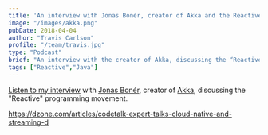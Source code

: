 ```yaml
---
title: 'An interview with Jonas Bonér, creator of Akka and the Reactive Manifesto'
image: "/images/akka.png"
pubDate: 2018-04-04
author: "Travis Carlson"
profile: "/team/travis.jpg"
type: "Podcast"
brief: "An interview with the creator of Akka, discussing the “Reactive” programming movement."
tags: ["Reactive","Java"]
---
```

<a href="https://dzone.com/articles/codetalk-expert-talks-cloud-native-and-streaming-d" rel="noopener" target="_blank">Listen to my interview</a> with <a href="http://jonasboner.com" target="_blank" rel="noopener">Jonas Bonér</a>, creator of <a href="https://akka.io" target="_blank" rel="noopener">Akka</a>, discussing the "Reactive" programming movement.
  
<https://dzone.com/articles/codetalk-expert-talks-cloud-native-and-streaming-d>
